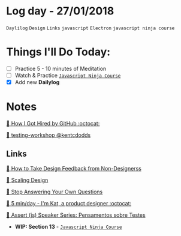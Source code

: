 # Log day - 27/01/2018

`Daylilog` `Design` `Links` `javascript` `Electron` `javascript ninja course`

# Things I'll Do Today:

- [ ] Practice 5 - 10 minutes of Meditation
- [ ] Watch & Practice [`Javascript Ninja Course`](https://github.com/wgoulart/course-javascript-ninja)
- [x] Add new **Dailylog**

# Notes
[📰 How I Got Hired by GitHub :octocat: ](http://joelcalifa.com/blog/how-i-got-hired-by-github/)

[📰 testing-workshop @kentcdodds  ](https://github.com/kentcdodds/testing-workshop/blob/master/client/src/__tests__/app.js)

## Links
[📰 How to Take Design Feedback from Non-Designerss ](https://medium.com/ux-power-tools/how-to-take-design-feedback-from-non-designers-33a872750b43)

[📰 Scaling Design ](https://blog.prototypr.io/scaling-design-e1c87412ade1)

[📰 Stop Answering Your Own Questions ](https://medium.com/@skamille/stop-answering-your-own-questions-52d39fe7d3e6)

[📰 5 min/day - I'm Kat, a product designer :octocat: ](http://katfukui.com/thoughts/productivity/)

[📰 Assert (js) Speaker Series: Pensamentos sobre Testes ](https://medium.com/assert-js-testing-conf/assert-js-speaker-series-thoughts-on-testing-d9dbf72c5a07)


- **WIP: Section 13** - [`Javascript Ninja Course`](https://github.com/wgoulart/course-javascript-ninja)
